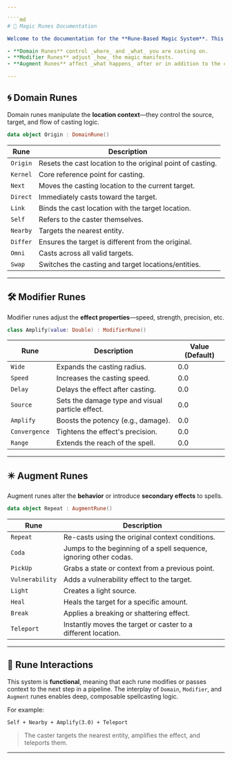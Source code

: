 ```yaml
---

````md
# 🧙 Magic Runes Documentation

Welcome to the documentation for the **Rune-Based Magic System**. This system is functionally driven and centers around the manipulation of **casting** and **target** locations. Runes are categorized by their purpose:

- **Domain Runes** control _where_ and _what_ you are casting on.
- **Modifier Runes** adjust _how_ the magic manifests.
- **Augment Runes** affect _what happens_ after or in addition to the cast.

---
```


## 🌀 Domain Runes

Domain runes manipulate the **location context**—they control the source, target, and flow of casting logic.

```kotlin
data object Origin : DomainRune()
````

| Rune     | Description                                                |
| -------- | ---------------------------------------------------------- |
| `Origin` | Resets the cast location to the original point of casting. |
| `Kernel` | Core reference point for casting.                          |
| `Next`   | Moves the casting location to the current target.          |
| `Direct` | Immediately casts toward the target.                       |
| `Link`   | Binds the cast location with the target location.          |
| `Self`   | Refers to the caster themselves.                           |
| `Nearby` | Targets the nearest entity.                                |
| `Differ` | Ensures the target is different from the original.         |
| `Omni`   | Casts across all valid targets.                            |
| `Swap`   | Switches the casting and target locations/entities.        |

---

## 🛠️ Modifier Runes

Modifier runes adjust the **effect properties**—speed, strength, precision, etc.

```kotlin
class Amplify(value: Double) : ModifierRune()
```

| Rune          | Description                                      | Value (Default) |
| ------------- | ------------------------------------------------ | --------------- |
| `Wide`        | Expands the casting radius.                      | 0.0             |
| `Speed`       | Increases the casting speed.                     | 0.0             |
| `Delay`       | Delays the effect after casting.                 | 0.0             |
| `Source`      | Sets the damage type and visual particle effect. | 0.0             |
| `Amplify`     | Boosts the potency (e.g., damage).               | 0.0             |
| `Convergence` | Tightens the effect's precision.                 | 0.0             |
| `Range`       | Extends the reach of the spell.                  | 0.0             |

---

## ✴️ Augment Runes

Augment runes alter the **behavior** or introduce **secondary effects** to spells.

```kotlin
data object Repeat : AugmentRune()
```

| Rune            | Description                                                       |
| --------------- | ----------------------------------------------------------------- |
| `Repeat`        | Re-casts using the original context conditions.                   |
| `Coda`          | Jumps to the beginning of a spell sequence, ignoring other codas. |
| `PickUp`        | Grabs a state or context from a previous point.                   |
| `Vulnerability` | Adds a vulnerability effect to the target.                        |
| `Light`         | Creates a light source.                                           |
| `Heal`          | Heals the target for a specific amount.                           |
| `Break`         | Applies a breaking or shattering effect.                          |
| `Teleport`      | Instantly moves the target or caster to a different location.     |

---

## 🧩 Rune Interactions

This system is **functional**, meaning that each rune modifies or passes context to the next step in a pipeline. The interplay of `Domain`, `Modifier`, and `Augment` runes enables deep, composable spellcasting logic.

For example:

```text
Self + Nearby + Amplify(3.0) + Teleport
```

> The caster targets the nearest entity, amplifies the effect, and teleports them.

---